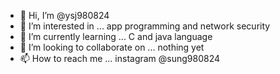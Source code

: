 - 👋 Hi, I’m @ysj980824
- 👀 I’m interested in ... app programming and network security
- 🌱 I’m currently learning ... C and java language
- 💞️ I’m looking to collaborate on ... nothing yet
- 📫 How to reach me ... instagram @sung980824

<!---
ysj980824/ysj980824 is a ✨ special ✨ repository because its `README.md` (this file) appears on your GitHub profile.
You can click the Preview link to take a look at your changes.
--->
